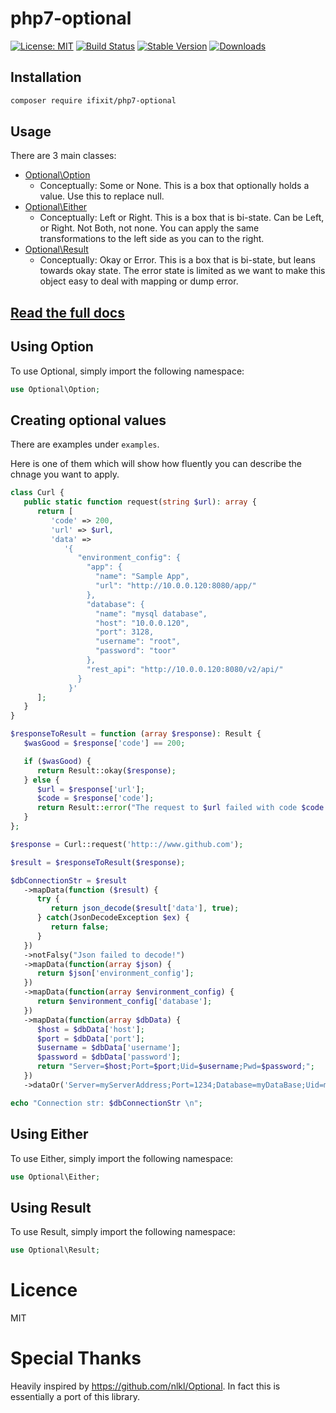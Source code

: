 # php7-optional
[![License: MIT](https://img.shields.io/badge/License-MIT-yellow.svg)](https://opensource.org/licenses/MIT)
[![Build Status](https://travis-ci.org/iFixit/php7-optional.svg?branch=master)](https://travis-ci.org/iFixit/php7-optional)
[![Stable Version](https://img.shields.io/packagist/v/ifixit/php7-optional.svg)](https://packagist.org/packages/ifixit/php7-optional)
[![Downloads](https://img.shields.io/packagist/dm/ifixit/php7-optional.svg)](https://packagist.org/packages/ifixit/php7-optional)

## Installation

```sh
composer require ifixit/php7-optional
```

## Usage

There are 3 main classes:

* [Optional\Option](https://php7-optional.surge.sh/Optional/Option.html)
   * Conceptually: Some or None. This is a box that optionally holds a value. Use this to replace null.
* [Optional\Either](https://php7-optional.surge.sh/Optional/Either.html)
   * Conceptually: Left or Right. This is a box that is bi-state. Can be Left, or Right. Not Both, not none. You can apply the same transformations to the left side as you can to the right.
* [Optional\Result](https://php7-optional.surge.sh/Optional/Result.html)
   * Conceptually: Okay or Error. This is a box that is bi-state, but leans towards okay state. The error state is limited as we want to make this object easy to deal with mapping or dump error.

## [Read the full docs](https://php7-optional.surge.sh/)

## Using Option

To use Optional, simply import the following namespace:

```php
use Optional\Option;
```

## Creating optional values

There are examples under `examples`.

Here is one of them which will show how fluently you can describe the chnage you want to apply.

```php
class Curl {
   public static function request(string $url): array {
      return [
         'code' => 200,
         'url' => $url,
         'data' =>
            '{
               "environment_config": {
                 "app": {
                   "name": "Sample App",
                   "url": "http://10.0.0.120:8080/app/"
                 },
                 "database": {
                   "name": "mysql database",
                   "host": "10.0.0.120",
                   "port": 3128,
                   "username": "root",
                   "password": "toor"
                 },
                 "rest_api": "http://10.0.0.120:8080/v2/api/"
               }
             }'
      ];
   }
}

$responseToResult = function (array $response): Result {
   $wasGood = $response['code'] == 200;

   if ($wasGood) {
      return Result::okay($response);
   } else {
      $url = $response['url'];
      $code = $response['code'];
      return Result::error("The request to $url failed with code $code!");
   }
};

$response = Curl::request('http:://www.github.com');

$result = $responseToResult($response);

$dbConnectionStr = $result
   ->mapData(function ($result) {
      try {
         return json_decode($result['data'], true);
      } catch(JsonDecodeException $ex) {
         return false;
      }
   })
   ->notFalsy("Json failed to decode!")
   ->mapData(function(array $json) {
      return $json['environment_config'];
   })
   ->mapData(function(array $environment_config) {
      return $environment_config['database'];
   })
   ->mapData(function(array $dbData) {
      $host = $dbData['host'];
      $port = $dbData['port'];
      $username = $dbData['username'];
      $password = $dbData['password'];
      return "Server=$host;Port=$port;Uid=$username;Pwd=$password;";
   })
   ->dataOr('Server=myServerAddress;Port=1234;Database=myDataBase;Uid=myUsername;Pwd=myPassword;');

echo "Connection str: $dbConnectionStr \n";
```

## Using Either

To use Either, simply import the following namespace:

```php
use Optional\Either;
```

## Using Result

To use Result, simply import the following namespace:

```php
use Optional\Result;
```

# Licence
 MIT


# Special Thanks
Heavily inspired by https://github.com/nlkl/Optional. In fact this is essentially a port of this library.
